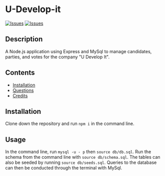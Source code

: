 # U-Develop-it

[![Issues](https://img.shields.io/github/issues/amir-hackett/u-develop-it)](https://github.com/amir-hackett/u-develop-it/issues) [![Issues](https://img.shields.io/github/contributors/amir-hackett/u-develop-it)](https://github.com/amir-hackett/u-develop-it/graphs/contributors) 

## Description
A Node.js application using Express and MySql to manage candidates, parties, and votes for the company "U Develop It".

## Contents
* [Installation](#Installation)
* [Questions](#Questions)
* [Credits](#Credits)
    
## Installation
Clone down the repository and run `npm i` in the command line.  

## Usage
In the command line, run `mysql -u - p` then `source db/db.sql`. Run the schema from the command line with `source db/schema.sql`.  The tables can also be seeded by running `source db/seeds.sql`.  Queries to the database can then be conducted through the terminal with MySql.
